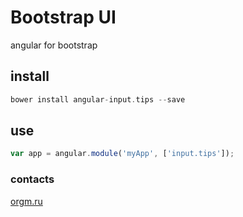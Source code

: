 # Bootstrap UI

angular for bootstrap

## install 

```php
bower install angular-input.tips --save
```

## use

```js
var app = angular.module('myApp', ['input.tips']);
```

### contacts

[orgm.ru](http://orgm.ru)
